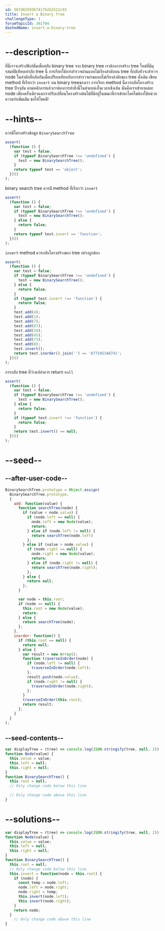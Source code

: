 ```yaml
---
id: 587d8259367417b2b2512c83
title: Invert a Binary Tree
challengeType: 1
forumTopicId: 301704
dashedName: invert-a-binary-tree
---
```


# --description--

ที่นี่เราจะสร้างฟังก์ชันเพื่อสลับ binary tree จาก binary tree เราต้องการสร้าง tree ใหม่ที่มีคุรสมบัติเทียบเท่ากับ tree นี้ การเรียกใช้การสำรวจผ่านแบบไม่เรียงลำดับบน tree ที่กลับหัวจะสำรวจ node ในลำดับที่กลับกันเมื่อเปรียบเทียบกับการสำรวจผ่านแบบไม่เรียงลำดับของ tree ดั้งเดิม เขียน method ที่เรียกว่า `invert` บน binary treeของเรา การเรียก method นี้ควรกลับโครงสร้าง tree ปัจจุบัน ตามหลักการแล้วเราต้องการทำสิ่งนี้ในตำแหน่งในเวลาเชิงเส้น นั่นคือเราเข้าหาแต่ละ node เพียงครั้งเดียวและเราปรับเปลี่ยนโครงสร้างต้นไม้ที่มีอยู่ในขณะที่เราเข้าหาโดยไม่ต้องใช้หน่วยความจำเพิ่มเติม ขอให้โชคดี!

# --hints--

ควรมีโครงสร้างข้อมูล `BinarySearchTree`

```js
assert(
  (function () {
    var test = false;
    if (typeof BinarySearchTree !== 'undefined') {
      test = new BinarySearchTree();
    }
    return typeof test == 'object';
  })()
);
```

binary search tree ควรมี method ที่เรียกว่า `invert`

```js
assert(
  (function () {
    var test = false;
    if (typeof BinarySearchTree !== 'undefined') {
      test = new BinarySearchTree();
    } else {
      return false;
    }
    return typeof test.invert == 'function';
  })()
);
```

`invert` method ควรกลับโครงสร้างของ tree อย่างถูกต้อง

```js
assert(
  (function () {
    var test = false;
    if (typeof BinarySearchTree !== 'undefined') {
      test = new BinarySearchTree();
    } else {
      return false;
    }
    if (typeof test.invert !== 'function') {
      return false;
    }
    test.add(4);
    test.add(1);
    test.add(7);
    test.add(87);
    test.add(34);
    test.add(45);
    test.add(73);
    test.add(8);
    test.invert();
    return test.inorder().join('') == '877345348741';
  })()
);
```

การกลับ tree ที่ว่างเปล่าควร return `null`

```js
assert(
  (function () {
    var test = false;
    if (typeof BinarySearchTree !== 'undefined') {
      test = new BinarySearchTree();
    } else {
      return false;
    }
    if (typeof test.invert !== 'function') {
      return false;
    }
    return test.invert() == null;
  })()
);
```

# --seed--

## --after-user-code--

```js
BinarySearchTree.prototype = Object.assign(
  BinarySearchTree.prototype,
  {
    add: function(value) {
      function searchTree(node) {
        if (value < node.value) {
          if (node.left == null) {
            node.left = new Node(value);
            return;
          } else if (node.left != null) {
            return searchTree(node.left)
          };
        } else if (value > node.value) {
          if (node.right == null) {
            node.right = new Node(value);
            return;
          } else if (node.right != null) {
            return searchTree(node.right);
          };
        } else {
          return null;
        };
      }

      var node = this.root;
      if (node == null) {
        this.root = new Node(value);
        return;
      } else {
        return searchTree(node);
      };
    },
    inorder: function() {
      if (this.root == null) {
        return null;
      } else {
        var result = new Array();
        function traverseInOrder(node) {
          if (node.left != null) {
            traverseInOrder(node.left);
          };
          result.push(node.value);
          if (node.right != null) {
            traverseInOrder(node.right);
          };
        }
        traverseInOrder(this.root);
        return result;
      };
    }
  }
);
```

## --seed-contents--

```js
var displayTree = (tree) => console.log(JSON.stringify(tree, null, 2));
function Node(value) {
  this.value = value;
  this.left = null;
  this.right = null;
}
function BinarySearchTree() {
  this.root = null;
  // Only change code below this line
  
  // Only change code above this line
}
```

# --solutions--

```js
var displayTree = (tree) => console.log(JSON.stringify(tree, null, 2));
function Node(value) {
  this.value = value;
  this.left = null;
  this.right = null;
}
function BinarySearchTree() {
  this.root = null;
  // Only change code below this line
  this.invert = function(node = this.root) {
    if (node) {
      const temp = node.left;
      node.left = node.right;
      node.right = temp;
      this.invert(node.left);
      this.invert(node.right);
    }
    return node;
  }
    // Only change code above this line
}
```
